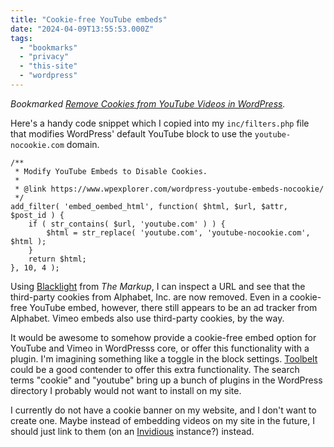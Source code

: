 ```yaml
---
title: "Cookie-free YouTube embeds"
date: "2024-04-09T13:55:53.000Z"
tags: 
  - "bookmarks"
  - "privacy"
  - "this-site"
  - "wordpress"
---
```


_Bookmarked [Remove Cookies from YouTube Videos in WordPress](https://www.wpexplorer.com/wordpress-youtube-embeds-nocookie/)._

Here's a handy code snippet which I copied into my `inc/filters.php` file that modifies WordPress' default YouTube block to use the `youtube-nocookie.com` domain.

```
/**
 * Modify YouTube Embeds to Disable Cookies.
 * 
 * @link https://www.wpexplorer.com/wordpress-youtube-embeds-nocookie/
 */
add_filter( 'embed_oembed_html', function( $html, $url, $attr, $post_id ) {
	if ( str_contains( $url, 'youtube.com' ) ) {
		$html = str_replace( 'youtube.com', 'youtube-nocookie.com', $html );
	}
	return $html;
}, 10, 4 );
```

Using [Blacklight](https://themarkup.org/blacklight) from _The Markup_, I can inspect a URL and see that the third-party cookies from Alphabet, Inc. are now removed. Even in a cookie-free YouTube embed, however, there still appears to be an ad tracker from Alphabet. Vimeo embeds also use third-party cookies, by the way.

It would be awesome to somehow provide a cookie-free embed option for YouTube and Vimeo in WordPresss core, or offer this functionality with a plugin. I'm imagining something like a toggle in the block settings. [Toolbelt](https://wordpress.org/plugins/wp-toolbelt/) could be a good contender to offer this extra functionality. The search terms "cookie" and "youtube" bring up a bunch of plugins in the WordPress directory I probably would not want to install on my site.

I currently do not have a cookie banner on my website, and I don't want to create one. Maybe instead of embedding videos on my site in the future, I should just link to them (on an [Invidious](https://invidious.io/) instance?) instead.
